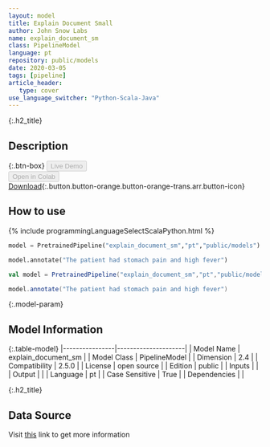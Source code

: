 ```yaml
---
layout: model
title: Explain Document Small
author: John Snow Labs
name: explain_document_sm
class: PipelineModel
language: pt
repository: public/models
date: 2020-03-05
tags: [pipeline]
article_header:
   type: cover
use_language_switcher: "Python-Scala-Java"
---
```


{:.h2_title}
## Description 




{:.btn-box}
<button class="button button-orange" disabled>Live Demo</button><br/><button class="button button-orange" disabled>Open in Colab</button><br/>[Download](https://s3.amazonaws.com/auxdata.johnsnowlabs.com/public/models/explain_document_sm_pt_2.5.0_2.4_1588501423743.zip){:.button.button-orange.button-orange-trans.arr.button-icon}<br/>

## How to use 
<div class="tabs-box" markdown="1">

{% include programmingLanguageSelectScalaPython.html %}

```python
model = PretrainedPipeline("explain_document_sm","pt","public/models")

model.annotate("The patient had stomach pain and high fever")
```

```scala
val model = PretrainedPipeline("explain_document_sm","pt","public/models")

model.annotate("The patient had stomach pain and high fever")
```
</div>



{:.model-param}
## Model Information
{:.table-model}
|----------------|---------------------|
| Model Name     | explain_document_sm |
| Model Class    | PipelineModel       |
| Dimension      | 2.4                 |
| Compatibility  | 2.5.0               |
| License        | open source         |
| Edition        | public              |
| Inputs         |                     |
| Output         |                     |
| Language       | pt                  |
| Case Sensitive | True                |
| Dependencies   |                     |




{:.h2_title}
## Data Source
  
Visit [this]() link to get more information

